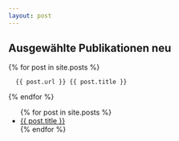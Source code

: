 ```yaml
---
layout: post
---
```


## Ausgewählte Publikationen neu


  {% for post in site.posts %}

      {{ post.url }} {{ post.title }}

  {% endfor %}


<ul>
  {% for post in site.posts %}
    <li>
      <a href="{{ post.url }}">{{ post.title }}</a>
    </li>
  {% endfor %}
</ul>
